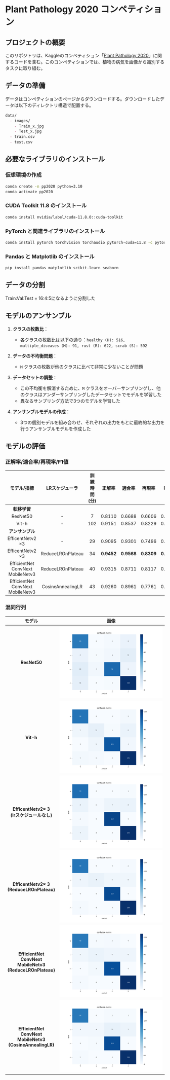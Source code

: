 # Plant Pathology 2020 コンペティション

## プロジェクトの概要
このリポジトリは、Kaggleのコンペティション「[Plant Pathology 2020](https://www.kaggle.com/competitions/plant-pathology-2020-fgvc7/overview)」に関するコードを含む。このコンペティションでは、植物の病気を画像から識別するタスクに取り組む。

## データの準備
データはコンペティションのページからダウンロードする。ダウンロードしたデータは以下のディレクトリ構造で配置する。
```markdown
data/
  - images/
    - Train_x.jpg
    - Test_x.jpg
  - train.csv
  - test.csv
```

## 必要なライブラリのインストール
### 仮想環境の作成
```bash
conda create -n pp2020 python=3.10
conda activate pp2020
```

### CUDA Toolkit 11.8 のインストール
```bash
conda install nvidia/label/cuda-11.8.0::cuda-toolkit
```

### PyTorch と関連ライブラリのインストール
```bash
conda install pytorch torchvision torchaudio pytorch-cuda=11.8 -c pytorch -c nvidia
```

### Pandas と Matplotlib のインストール
```bash
pip install pandas matplotlib scikit-learn seaborn
```

## データの分割
Train:Val:Test = 16:4:5になるように分割した

## モデルのアンサンブル
1. **クラスの枚数比**：
   - 各クラスの枚数比は以下の通り：`healthy (H): 516, multiple_diseases (M): 91, rust (R): 622, scrab (S): 592`

2. **データの不均衡問題**：
   - `M` クラスの枚数が他のクラスに比べて非常に少ないことが問題

3. **データセットの調整**：
   - この不均衡を解消するために、`M` クラスをオーバーサンプリングし、他のクラスはアンダーサンプリングしたデータセットでモデルを学習した
   - 異なるサンプリング方法で3つのモデルを学習した

4. **アンサンブルモデルの作成**：
   - 3つの個別モデルを組み合わせ、それぞれの出力をもとに最終的な出力を行うアンサンブルモデルを作成した

## モデルの評価
### 正解率/適合率/再現率/F1値
| モデル/指標        |LRスケジューラ| 訓練時間(分) | 正解率  | 適合率  | 再現率  | F1値   |
|:-----------------:|:--------:|:-------:|:-------:|:------:|:------:|:------:|
| **転移学習**       |         |         |        |        |        |        |
| ResNet50          |    -    | 7        | 0.8110  | 0.6688 | 0.6606 | 0.6474 |
| Vit-h             |    -    | 102      | 0.9151  | 0.8537 | 0.8229 | 0.8340 |
| **アンサンブル**   |         |         |         |        |        |        |
| EfficentNetv2 ×3 |    -    | 29       | 0.9095  | 0.9301 | 0.7496 | 0.7404 |
| EfficentNetv2 ×3 | ReduceLROnPlateau | 34       | **0.9452**  | **0.9568** | **0.8309** | **0.8558** |
| EfficientNet<br>ConvNext<br>MobileNetv3 | ReduceLROnPlateau | 40       | 0.9315  | 0.8711 | 0.8117 | 0.8259 |
| EfficientNet<br>ConvNext<br>MobileNetv3 | CosineAnnealingLR | 43       | 0.9260  | 0.8961 | 0.7761 | 0.7821 |

### 混同行列
| モデル                         | 画像                                      |
|:-----------------------------:|------------------------------------------|
| **ResNet50**                  | ![ResNet50](figure/resnet50.png)         |
| **Vit-h**                     | ![Vit-h](figure/vit.png)                 |
| **EfficentNetv2× 3 <br> (lrスケジュールなし)** | ![3 same model ensemble (lrスケジュールなし)](figure/ensemble.png)        |
| **EfficentNetv2× 3 <br> (ReduceLROnPlateau)** | ![3 same model ensemble (ReduceLROnPlateau)](figure/ensemble_scheduled_lr.png) |
| **EfficientNet<br>ConvNext<br>MobileNetv3 <br> (ReduceLROnPlateau)** | ![3 different model ensemble (ReduceLROnPlateau)](figure/ensemble_3models_reduse.png) |
| **EfficientNet<br>ConvNext<br>MobileNetv3 <br> (CosineAnnealingLR)** | ![3 different model ensemble (CosineAnnealingLR)](figure/ensemble_3models_cosine.png) |


